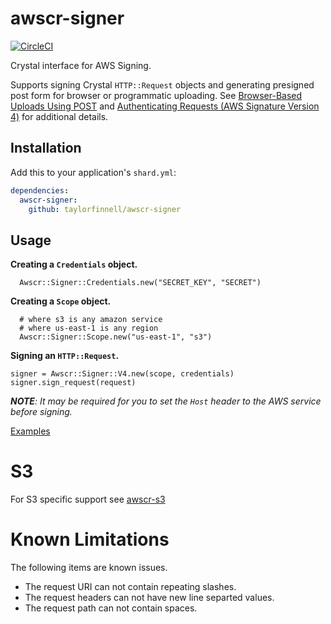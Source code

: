 # awscr-signer
[![CircleCI](https://circleci.com/gh/taylorfinnell/awscr-signer.svg?style=svg)](https://circleci.com/gh/taylorfinnell/awscr-signer)

Crystal interface for AWS Signing.

Supports signing Crystal `HTTP::Request` objects and generating presigned post form for browser or programmatic uploading. See [Browser-Based Uploads Using POST](http://docs.aws.amazon.com/AmazonS3/latest/API/sigv4-UsingHTTPPOST.html) and [Authenticating Requests (AWS Signature Version 4)](http://docs.aws.amazon.com/AmazonS3/latest/API/sig-v4-authenticating-requests.html) for additional details.

## Installation

Add this to your application's `shard.yml`:

```yaml
dependencies:
  awscr-signer:
    github: taylorfinnell/awscr-signer
```

## Usage

**Creating a `Credentials` object.**

```crystal
  Awscr::Signer::Credentials.new("SECRET_KEY", "SECRET")
```

**Creating a `Scope` object.**

```crystal
  # where s3 is any amazon service
  # where us-east-1 is any region
  Awscr::Signer::Scope.new("us-east-1", "s3")
```

**Signing an `HTTP::Request`.**

```crystal
signer = Awscr::Signer::V4.new(scope, credentials)
signer.sign_request(request)
```

***NOTE**: It may be required for you to set the `Host` header to the AWS service
before signing.*


[Examples](https://github.com/taylorfinnell/awscr-signer/tree/master/examples)

S3
===

For S3 specific support see [awscr-s3](https://github.com/taylorfinnell/awscr-s3/)

Known Limitations
===

The following items are known issues. 

- The request URI can not contain repeating slashes.
- The request headers can not have new line separted values.
- The request path can not contain spaces.


